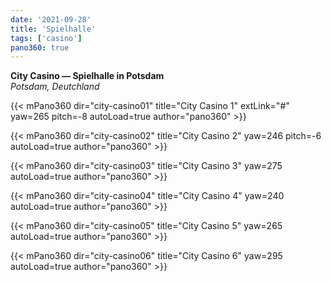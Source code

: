 ```yaml
---
date: '2021-09-28'
title: 'Spielhalle'
tags: ['casino']
pano360: true
---
```


**City Casino — Spielhalle in Potsdam**  
*Potsdam, Deutchland*

{{< mPano360
      dir="city-casino01"
      title="City Casino 1"
      extLink="#"
      yaw=265
      pitch=-8
      autoLoad=true
      author="pano360" >}}

{{< mPano360
      dir="city-casino02"
      title="City Casino 2"
      yaw=246
      pitch=-6
      autoLoad=true
      author="pano360" >}}

{{< mPano360
      dir="city-casino03"
      title="City Casino 3"
      yaw=275
      autoLoad=true
      author="pano360" >}}

{{< mPano360
      dir="city-casino04"
      title="City Casino 4"
      yaw=240
      autoLoad=true
      author="pano360" >}}

{{< mPano360
      dir="city-casino05"
      title="City Casino 5"
      yaw=265
      autoLoad=true
      author="pano360" >}}

{{< mPano360
      dir="city-casino06"
      title="City Casino 6"
      yaw=295
      autoLoad=true
      author="pano360" >}}
